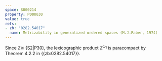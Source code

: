 ```yaml
---
space: S000214
property: P000030
value: true
refs:
- zb: "0282.54017"
  name: Metrizability in generalized ordered spaces (M.J.Faber, 1974)
---
```


Since $\mathbb Z\cong$ {S2|P30},
the lexicographic product $\mathbb Z^{\omega_1}$ is paracompact
by Theorem 4.2.2 in {{zb:0282.54017}}.
